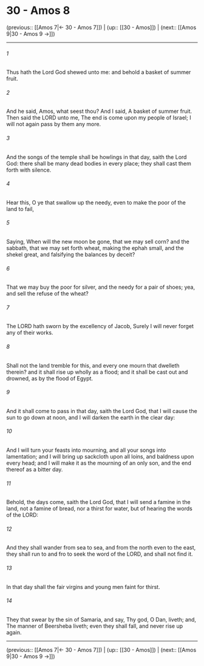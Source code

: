 # 30 - Amos 8

(previous:: [[Amos 7|← 30 - Amos 7]]) | (up:: [[30 - Amos]]) | (next:: [[Amos 9|30 - Amos 9 →]])

***


###### 1 
Thus hath the Lord God shewed unto me: and behold a basket of summer fruit. 

###### 2 
And he said, Amos, what seest thou? And I said, A basket of summer fruit. Then said the LORD unto me, The end is come upon my people of Israel; I will not again pass by them any more. 

###### 3 
And the songs of the temple shall be howlings in that day, saith the Lord God: there shall be many dead bodies in every place; they shall cast them forth with silence. 

###### 4 
Hear this, O ye that swallow up the needy, even to make the poor of the land to fail, 

###### 5 
Saying, When will the new moon be gone, that we may sell corn? and the sabbath, that we may set forth wheat, making the ephah small, and the shekel great, and falsifying the balances by deceit? 

###### 6 
That we may buy the poor for silver, and the needy for a pair of shoes; yea, and sell the refuse of the wheat? 

###### 7 
The LORD hath sworn by the excellency of Jacob, Surely I will never forget any of their works. 

###### 8 
Shall not the land tremble for this, and every one mourn that dwelleth therein? and it shall rise up wholly as a flood; and it shall be cast out and drowned, as by the flood of Egypt. 

###### 9 
And it shall come to pass in that day, saith the Lord God, that I will cause the sun to go down at noon, and I will darken the earth in the clear day: 

###### 10 
And I will turn your feasts into mourning, and all your songs into lamentation; and I will bring up sackcloth upon all loins, and baldness upon every head; and I will make it as the mourning of an only son, and the end thereof as a bitter day. 

###### 11 
Behold, the days come, saith the Lord God, that I will send a famine in the land, not a famine of bread, nor a thirst for water, but of hearing the words of the LORD: 

###### 12 
And they shall wander from sea to sea, and from the north even to the east, they shall run to and fro to seek the word of the LORD, and shall not find it. 

###### 13 
In that day shall the fair virgins and young men faint for thirst. 

###### 14 
They that swear by the sin of Samaria, and say, Thy god, O Dan, liveth; and, The manner of Beersheba liveth; even they shall fall, and never rise up again.

***

(previous:: [[Amos 7|← 30 - Amos 7]]) | (up:: [[30 - Amos]]) | (next:: [[Amos 9|30 - Amos 9 →]])
